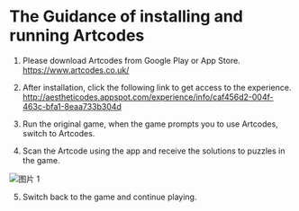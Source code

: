 # The Guidance of installing and running Artcodes

1. Please download Artcodes from Google Play or App Store.  
https://www.artcodes.co.uk/  

2. After installation, click the following link to get access to the experience.  
http://aestheticodes.appspot.com/experience/info/caf456d2-004f-463c-bfa1-8eaa733b304d

3. Run the original game, when the game prompts you to use Artcodes, switch to Artcodes.  

4. Scan the Artcode using the app and receive the solutions to puzzles in the game.  

![图片 1](https://user-images.githubusercontent.com/76639866/184533394-814deb8e-87ec-4cd6-bc31-fed1abe3c34c.jpg)

5. Switch back to the game and continue playing.  
